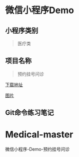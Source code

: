 # 微信小程序Demo

## 小程序类别

> 医疗类

## 项目名称

> 预约挂号问诊

[下载地址](http://www.wxapp-union.com/forum.php?mod=viewthread&tid=14627)

[图片](https://images2015.cnblogs.com/blog/42533/201611/42533-20161101124819221-1947419614.png)

## Git命令练习笔记
# Medical-master
微信小程序-Demo-预约挂号问诊
